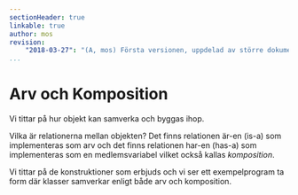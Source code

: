```yaml
---
sectionHeader: true
linkable: true
author: mos
revision:
    "2018-03-27": "(A, mos) Första versionen, uppdelad av större dokument och uppdaterad."
...
```

Arv och Komposition
=======================

Vi tittar på hur objekt kan samverka och byggas ihop.

Vilka är relationerna mellan objekten? Det finns relationen är-en (is-a) som implementeras som arv och det finns relationen har-en (has-a) som implementeras som en medlemsvariabel vilket också kallas _komposition_.

Vi tittar på de konstruktioner som erbjuds och vi ser ett exempelprogram ta form där klasser samverkar enligt både arv och komposition.
